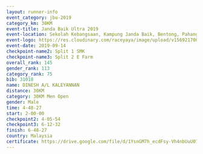 ```yaml
---
layout: runner-info 
event_category: jbu-2019 
category_km: 30KM 
event-title: Janda Baik Ultra 2019
event-location: Sekolah Kebangsaan, Kampung Janda Baik, Bentong, Pahang, Malaysia 
event-logo: https://res.cloudinary.com/raceyaya/image/upload/v1569217009/logo/janda-baik_vch1pc.jpg 
event-date: 2019-09-14 
checkpoint-name2: Split 1 SMK 
checkpoint-name3: Split 2 E Farm 
overall_rank: 145
gender_rank: 113
category_rank: 75
bib: 31018
name: DINESH A/L KALEYANNAN
distance: 30KM
category: 30KM Men Open
gender: Male
time: 4-48-27
start: 2-00-00
checkpoint2: 4-05-54
checkpoint3: 6-12-32
finish: 6-48-27
country: Malaysia
certificate: https://drive.google.com/file/d/1YsnGM7h_ecdFsy-Vh4nbUuU07dpIxV0Y/view?usp=sharing
---
```

